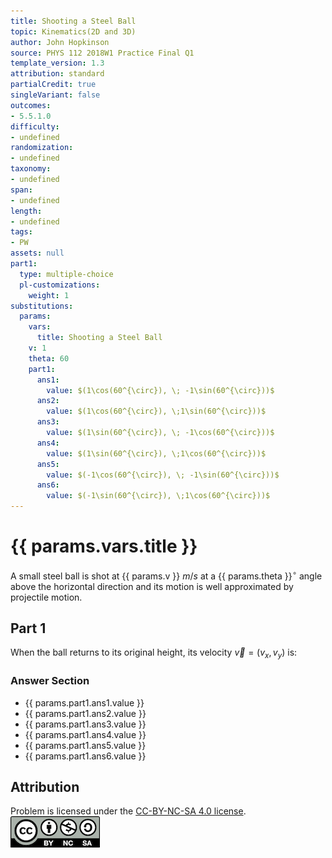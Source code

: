 ```yaml
---
title: Shooting a Steel Ball
topic: Kinematics(2D and 3D)
author: John Hopkinson
source: PHYS 112 2018W1 Practice Final Q1
template_version: 1.3
attribution: standard
partialCredit: true
singleVariant: false
outcomes:
- 5.5.1.0
difficulty:
- undefined
randomization:
- undefined
taxonomy:
- undefined
span:
- undefined
length:
- undefined
tags:
- PW
assets: null
part1:
  type: multiple-choice
  pl-customizations:
    weight: 1
substitutions:
  params:
    vars:
      title: Shooting a Steel Ball
    v: 1
    theta: 60
    part1:
      ans1:
        value: $(1\cos(60^{\circ}), \; -1\sin(60^{\circ}))$
      ans2:
        value: $(1\cos(60^{\circ}), \;1\sin(60^{\circ}))$
      ans3:
        value: $(1\sin(60^{\circ}), \; -1\cos(60^{\circ}))$
      ans4:
        value: $(1\sin(60^{\circ}), \;1\cos(60^{\circ}))$
      ans5:
        value: $(-1\cos(60^{\circ}), \; -1\sin(60^{\circ}))$
      ans6:
        value: $(-1\sin(60^{\circ}), \;1\cos(60^{\circ}))$
---
```

# {{ params.vars.title }}
A small steel ball is shot at {{ params.v }} $m/s$ at a {{ params.theta }}$^{\circ}$ angle above the horizontal direction and its motion is well approximated by projectile motion.

## Part 1

When the ball returns to its original height, its velocity $\overrightarrow{v} = (v_x, v_y)$ is:

### Answer Section

- {{ params.part1.ans1.value }}
- {{ params.part1.ans2.value }}
- {{ params.part1.ans3.value }}
- {{ params.part1.ans4.value }}
- {{ params.part1.ans5.value }}
- {{ params.part1.ans6.value }}

## Attribution

Problem is licensed under the [CC-BY-NC-SA 4.0 license](https://creativecommons.org/licenses/by-nc-sa/4.0/).<br> ![The Creative Commons 4.0 license requiring attribution-BY, non-commercial-NC, and share-alike-SA license.](https://raw.githubusercontent.com/firasm/bits/master/by-nc-sa.png)